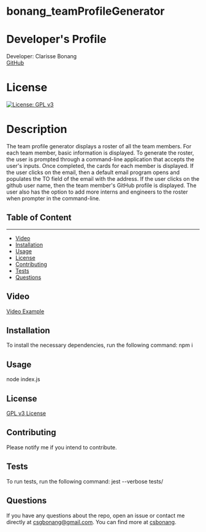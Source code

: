 # bonang_teamProfileGenerator

# Developer's Profile
Developer: Clarisse Bonang <br> 
[GitHub](https://github.com/bonang8)
# License 
[![License: GPL v3](https://img.shields.io/badge/License-GPLv3-blue.svg)](https://www.gnu.org/licenses/gpl-3.0)

# Description <br> 
The team profile generator displays a roster of all the team members. For each team member, basic information is displayed. To generate the roster, the user is prompted through a command-line application that accepts the user's inputs. Once completed, the cards for each member is displayed. If the user clicks on the email, then a default email program opens and populates the TO field of the email with the address. If the user clicks on the github user name, then the team member's GitHub profile is displayed. The user also has the option to add more interns and engineers to the roster when prompter in the command-line.

## Table of Content
-------------------
* [Video](#video)
* [Installation](#installation)
* [Usage](#usage)
* [License](#license)
* [Contributing](#contributing)
* [Tests](#tests)
* [Questions](#questions)

## Video
[Video Example](https://drive.google.com/file/d/1skOlPyyV8yhnDT-pbRqshUtBNZUiMleE/view?usp=sharing)

## Installation 
To install the necessary dependencies, run the following command: 
npm i


## Usage 
node index.js

## License 
[GPL v3 License](https://www.gnu.org/licenses/gpl-3.0)


## Contributing 
Please notify me if you intend to contribute.

## Tests
To run tests, run the following command: 
jest --verbose tests/


## Questions 
If you have any questions about the repo, open an issue or contact me directly
at csgbonang@gmail.com. You can find more at [csbonang](https://github.com/csbonang). 
        
